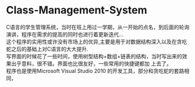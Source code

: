 # Class-Management-System
  C语言的学生管理系统，当时在班上用过一学期，从一开始的点名，到后面的轮询演讲，程序在需求的提高的同时也进行着更新迭代...  
这个程序的实用性或许没有市场上的优异,主要是用于对数据结构深入以及在贪吃蛇之后的基础上对C语言的大大提升.    
  写界面的时候花了一些时间，使用树型结构+数组+链表的结构，当时写出来的效果出乎意料，很不错。界面也比很友好，一些常用的快捷键都加
上去了。  
   程序也是使用Microsoft Visual Studio 2010 的开发工具，部分和贪吃蛇的套路相同，
